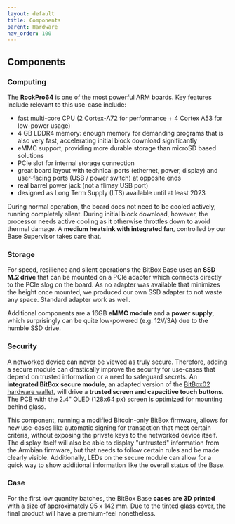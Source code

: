 ```yaml
---
layout: default
title: Components
parent: Hardware 
nav_order: 100
---
```

## Components

### Computing

The **RockPro64** is one of the most powerful ARM boards. Key features include relevant to this use-case include:

* fast multi-core CPU (2 Cortex-A72 for performance + 4 Cortex A53 for low-power usage)
* 4 GB LDDR4 memory: enough memory for demanding programs that is also very fast, accelerating initial block download significantly
* eMMC support, providing more durable storage than microSD based solutions
* PCIe slot for internal storage connection
* great board layout with technical ports (ethernet, power, display) and user-facing ports (USB / power switch) at opposite ends
* real barrel power jack (not a flimsy USB port)
* designed as Long Term Supply (LTS) available until at least 2023

During normal operation, the board does not need to be cooled actively, running completely silent. During initial block download, however, the processor needs active cooling as it otherwise throttles down to avoid thermal damage. A **medium heatsink with integrated fan**, controlled by our Base Supervisor takes care that.

### Storage

For speed, resilience and silent operations the BitBox Base uses an **SSD M.2 drive** that can be mounted on a PCIe adapter which connects directly to the PCIe slog on the board. As no adapter was available that minimizes the height once mounted, we produced our own SSD adapter to not waste any space. Standard adapter work as well.

Additional components are a 16GB **eMMC module** and a **power supply**, which surprisingly can be quite low-powered (e.g. 12V/3A) due to the humble SSD drive. 

### Security

A networked device can never be viewed as truly secure. Therefore, adding a secure module can drastically improve the security for use-cases that depend on trusted information or a need to safeguard secrets. An **integrated BitBox secure module**, an adapted version of the [BitBox02 hardware wallet](https://shiftcrypto.ch/bitbox02/), will drive a **trusted screen and capacitive touch buttons**. The PCB with the 2.4" OLED (128x64 px) screen is optimized for mounting behind glass.

This component, running a modified Bitcoin-only BitBox firmware, allows for new use-cases like automatic signing for transaction that meet certain criteria, without exposing the private keys to the networked device itself. The display itself will also be able to display "untrusted" information from the Armbian firmware, but that needs to follow certain rules and be made clearly visible. Additionally, LEDs on the secure module can allow for a quick way to show additional information like the overall status of the Base.

### Case

For the first low quantity batches, the BitBox Base **cases are 3D printed** with a size of approximately 95 x 142 mm. Due to the tinted glass cover, the final product will have a premium-feel nonetheless.
